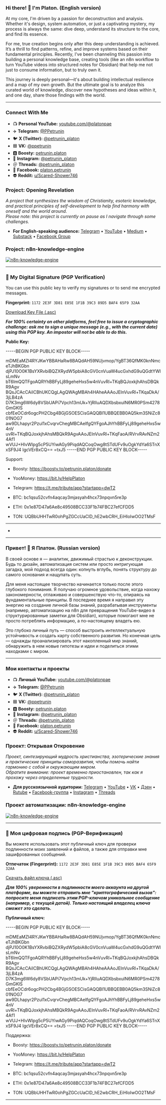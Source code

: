 ### Hi there! 👋 I'm Platon. (English version)

At my core, I'm driven by a passion for deconstruction and analysis. Whether it's design, system automation, or just a captivating mystery, my process is always the same: dive deep, understand its structure to the core, and find its essence.

For me, true creation begins only after this deep understanding is achieved. It’s a thrill to find patterns, refine, and improve systems based on their fundamental principles. Recently, I've been channeling this passion into building a personal knowledge base, creating tools (like an n8n workflow to turn YouTube videos into structured notes for Obsidian) that help me not just to consume information, but to truly own it.

This journey is deeply personal—it's about building intellectual resilience and a map of my own growth. But the ultimate goal is to analyze this curated world of knowledge, discover new hypotheses and ideas within it, and one day, share those findings with the world.

***

### Connect With Me

* 📺 **Personal YouTube:** [youtube.com/@platonpae](https://www.youtube.com/@platonpae)
* ✈️ **Telegram:** [@PPetrunin](https://t.me/PPetrunin)
* 🐦 **X (Twitter):** [@petrunin\_platon](https://x.com/petrunin_platon)
* 🟦 **VK:** [@ppetrunin](https://vk.com/ppetrunin)
* 🅱️ **Boosty:** [petrunin.platon](https://boosty.to/petrunin.platon)
* 📸 **Instagram:** [@petrunin\_platon](https://www.instagram.com/petrunin_platon/)
* ＠ **Threads:** [@petrunin\_platon](https://www.threads.com/@petrunin_platon)
* 🔵 **Facebook:** [platon.petrunin](https://www.facebook.com/platon.petrunin/)
* 👽 **Reddit:** [u/Scared-Shower746](https://www.reddit.com/user/Scared-Shower746/)

### Project: Opening Revelation
*A project that synthesizes the wisdom of Christianity, esoteric knowledge, and practical principles of self-development to help find harmony with oneself and the world around.*
\
*Please note: this project is currently on pause as I navigate through some challenges.*

* **For English-speaking audience:** [Telegram](https://t.me/revelation_eng) • [YouTube](https://www.youtube.com/@OpeningRevelation) • [Medium](https://medium.com/@openingrevelation) • [Substack](https://openrevelation.substack.com) • [Facebook Group](https://www.facebook.com/groups/open.revelation.eng)

### Project: n8n-knowledge-engine
[![n8n-knowledge-engine](https://github-readme-stats.vercel.app/api/pin/?username=petrunin-platon&repo=n8n-knowledge-engine&theme=dark&show_owner=true)](https://github.com/petrunin-platon/n8n-knowledge-engine)

---

### 🔐 My Digital Signature (PGP Verification)

You can use this public key to verify my signatures or to send me encrypted messages.

**Fingerprint:**
`1172 2E3F 3D81 E85E 1F1B 39C3 89D5 BAF4 65F9 32AA`

[Download Key File (.asc)](https://github.com/petrunin-platon/petrunin-platon/blob/main/platon-petrunin-pubkey.asc)

***For 100% certainty on other platforms, feel free to issue a cryptographic challenge: ask me to sign a unique message (e.g., with the current date) using this PGP key. An impostor will not be able to do this.***

**Public Key:**

-----BEGIN PGP PUBLIC KEY BLOCK-----

mDMEaMZI4RYJKwYBBAHaRw8BAQdAH59NUjvmop/YgBT36QfMK0knNmceTJhBKGbn
djPJ10O0K1BsYXRvbiBQZXRydW5pbiA8cGV0cnVuaW4ucGxhdG9uQGdtYWlsLmNv
bT6ImQQTFgoAQRYhBBFyLj89geheHxs5w4nVuvRl+TKqBQJoxkjhAhsDBQkR9Agv
BQsJCAcCAiICBhUKCQgLAgQWAgMBAh4HAheAAAoJEInVuvRl+TKqaDkA/3jLB4zA
D7K3mg6W6dy8VSbUAPi7Vpch13mUk+YjRIluAQDXbsbxulN6MR0PSm4278GmGKlS
cbfEeOCdr6ogcPH2Cbg4BGjGSOESCisGAQQBl1UBBQEBB0AQ5km3SNiZc801NOG7
aw9DLhapyr2Pzul1xCvqrvChegMBCAeIfgQYFgoAJhYhBBFyLj89geheHxs5w4nV
uvRl+TKqBQJoxkjhAhsMBQkR9AgvAAoJEInVuvRl+TKqFaoA/RVrvRAvNZm24Af1
wVUJ+HlvWIpg5cP5UYiwAGy9PiqdAQCoqOwg8tSTdUFv9uOgkYdYa6STnXxSF9J4
lgcVEr8xCQ==
=txJ5
-----END PGP PUBLIC KEY BLOCK-----


Support:
* Boosty: https://boosty.to/petrunin.platon/donate
* YooMoney: https://bit.ly/HelpPlaton
* Telegram: https://t.me/tribute/app?startapp=dwT2

* BTC: bc1qsu52cvfn4aqcay3mjasyah4hcx73npqvn5re3p
* ETH: 0x1e87D47a6Ae8c49508BCC33F1b74FBC27efCFDD5
* TON: UQBbUHHTwR0ohPgZGCcUaClD_hE2wbCRH_EiHloIwOO2TMsF

---

*

---

### Привет! 👋 Я Платон. (Russian version)

В своей основе я — аналитик, движимый страстью к деконструкции. Будь то дизайн, автоматизация систем или просто интригующая загадка, мой подход всегда один: копнуть вглубь, понять структуру до самого основания и нащупать суть.

Для меня настоящее творчество начинается только после этого глубокого понимания. Я получаю огромное удовольствие, когда нахожу закономерности, отлаживаю и совершенствую что-то, опираясь на фундаментальные принципы. В последнее время я направил эту энергию на создание личной базы знаний, разрабатывая инструменты (например, автоматизацию на n8n для превращения YouTube-видео в структурированные заметки для Obsidian), которые помогают мне не просто потреблять информацию, а по-настоящему владеть ею.

Это глубоко личный путь — способ выстроить интеллектуальную устойчивость и создать карту собственного развития. Но конечная цель — однажды проанализировать этот накопленный мир знаний, обнаружить в нем новые гипотезы и идеи и поделиться этими находками с миром.

***

### Мои контакты и проекты

* 📺 **Личный YouTube:** [youtube.com/@platonpae](https://www.youtube.com/@platonpae)
* ✈️ **Telegram:** [@PPetrunin](https://t.me/PPetrunin)
* 🐦 **X (Twitter):** [@petrunin\_platon](https://x.com/petrunin_platon)
* 🟦 **VK:** [@ppetrunin](https://vk.com/ppetrunin)
* 🅱️ **Boosty:** [petrunin.platon](https://boosty.to/petrunin.platon)
* 📸 **Instagram:** [@petrunin\_platon](https://www.instagram.com/petrunin_platon/)
* ＠ **Threads:** [@petrunin\_platon](https://www.threads.com/@petrunin_platon)
* 🔵 **Facebook:** [platon.petrunin](https://www.facebook.com/platon.petrunin/)
* 👽 **Reddit:** [u/Scared-Shower746](https://www.reddit.com/user/Scared-Shower746/)

### Проект: Открывая Откровение
*Проект, синтезирующий мудрость христианства, эзотерические знания и практические принципы саморазвития, чтобы помочь найти гармонию с собой и окружающим миром.*
\
*Обратите внимание: проект временно приостановлен, так как я прохожу через определенные трудности.*

* **Для русскоязычной аудитории:** [Telegram](https://t.me/revelation_rus) • [YouTube](https://www.youtube.com/@revelation_rus) • [VK](https://vk.com/open_revelation) • [Дзен](https://dzen.ru/revelation_rus) • [Rutube](https://rutube.ru/channel/58937620/) • [Facebook-группа](https://www.facebook.com/groups/opening.revelation.rus/) • [Instagram](https://www.instagram.com/opening_revelation_rus/) • [Threads](https://www.threads.com/@opening_revelation_rus)

### Проект автоматизации: n8n-knowledge-engine
[![n8n-knowledge-engine](https://github-readme-stats.vercel.app/api/pin/?username=petrunin-platon&repo=n8n-knowledge-engine&theme=dark&show_owner=true)](https://github.com/petrunin-platon/n8n-knowledge-engine)

---

### 🔐 Моя цифровая подпись (PGP-Верификация)

Вы можете использовать этот публичный ключ для проверки подлинности моих заявлений и файлов, а также для отправки мне зашифрованных сообщений.

**Отпечаток (Fingerprint):**
`1172 2E3F 3D81 E85E 1F1B 39C3 89D5 BAF4 65F9 32AA`

[Скачать файл ключа (.asc)](https://github.com/petrunin-platon/petrunin-platon/blob/main/platon-petrunin-pubkey.asc)

***Для 100% уверенности в подлинности моего аккаунта на другой платформе, вы можете отправить мне "криптографический вызов": попросите меня подписать этим PGP-ключом уникальное сообщение (например, с текущей датой). Только настоящий владелец ключа сможет это сделать.***

**Публичный ключ:**

-----BEGIN PGP PUBLIC KEY BLOCK-----

mDMEaMZI4RYJKwYBBAHaRw8BAQdAH59NUjvmop/YgBT36QfMK0knNmceTJhBKGbn
djPJ10O0K1BsYXRvbiBQZXRydW5pbiA8cGV0cnVuaW4ucGxhdG9uQGdtYWlsLmNv
bT6ImQQTFgoAQRYhBBFyLj89geheHxs5w4nVuvRl+TKqBQJoxkjhAhsDBQkR9Agv
BQsJCAcCAiICBhUKCQgLAgQWAgMBAh4HAheAAAoJEInVuvRl+TKqaDkA/3jLB4zA
D7K3mg6W6dy8VSbUAPi7Vpch13mUk+YjRIluAQDXbsbxulN6MR0PSm4278GmGKlS
cbfEeOCdr6ogcPH2Cbg4BGjGSOESCisGAQQBl1UBBQEBB0AQ5km3SNiZc801NOG7
aw9DLhapyr2Pzul1xCvqrvChegMBCAeIfgQYFgoAJhYhBBFyLj89geheHxs5w4nV
uvRl+TKqBQJoxkjhAhsMBQkR9AgvAAoJEInVuvRl+TKqFaoA/RVrvRAvNZm24Af1
wVUJ+HlvWIpg5cP5UYiwAGy9PiqdAQCoqOwg8tSTdUFv9uOgkYdYa6STnXxSF9J4
lgcVEr8xCQ==
=txJ5
-----END PGP PUBLIC KEY BLOCK-----

Поддержка:
* Boosty: https://boosty.to/petrunin.platon/donate
* YooMoney: https://bit.ly/HelpPlaton
* Telegram: https://t.me/tribute/app?startapp=dwT2

* BTC: bc1qsu52cvfn4aqcay3mjasyah4hcx73npqvn5re3p
* ETH: 0x1e87D47a6Ae8c49508BCC33F1b74FBC27efCFDD5
* TON: UQBbUHHTwR0ohPgZGCcUaClD_hE2wbCRH_EiHloIwOO2TMsF
  
***
